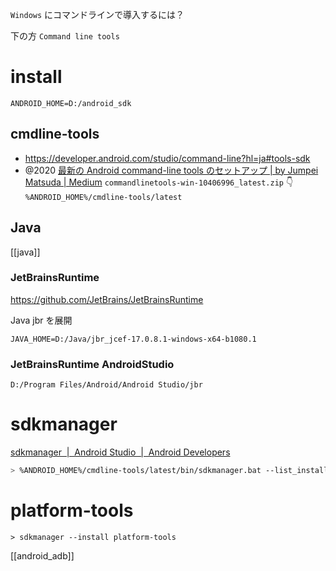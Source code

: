 `Windows` にコマンドラインで導入するには？

下の方 `Command line tools`

# install

`ANDROID_HOME=D:/android_sdk`

## cmdline-tools

- https://developer.android.com/studio/command-line?hl=ja#tools-sdk
- @2020 [最新の Android command-line tools のセットアップ | by Jumpei Matsuda | Medium](https://medium.com/@jmatsu.drm/%E6%9C%80%E6%96%B0%E3%81%AE-android-command-line-tools-%E3%81%AE%E3%82%BB%E3%83%83%E3%83%88%E3%82%A2%E3%83%83%E3%83%97-1f99605e6bee)
  `commandlinetools-win-10406996_latest.zip`
  👇
  `%ANDROID_HOME%/cmdline-tools/latest`

## Java

[[java]]

### JetBrainsRuntime

https://github.com/JetBrains/JetBrainsRuntime

Java jbr を展開

`JAVA_HOME=D:/Java/jbr_jcef-17.0.8.1-windows-x64-b1080.1`

### JetBrainsRuntime AndroidStudio

`D:/Program Files/Android/Android Studio/jbr`

# sdkmanager

[sdkmanager  |  Android Studio  |  Android Developers](https://developer.android.com/tools/sdkmanager)

```sh
> %ANDROID_HOME%/cmdline-tools/latest/bin/sdkmanager.bat --list_installed
```

# platform-tools

```
> sdkmanager --install platform-tools
```

[[android_adb]]
